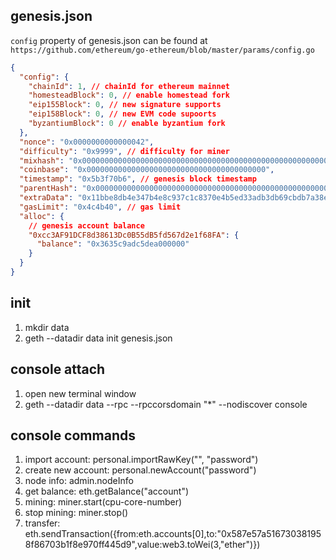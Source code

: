 ## genesis.json

`config` property of genesis.json can be found at `https://github.com/ethereum/go-ethereum/blob/master/params/config.go`

```json
{
  "config": {
    "chainId": 1, // chainId for ethereum mainnet
    "homesteadBlock": 0, // enable homestead fork
    "eip155Block": 0, // new signature supports
    "eip158Block": 0, // new EVM code supoorts
    "byzantiumBlock": 0 // enable byzantium fork
  },
  "nonce": "0x0000000000000042",
  "difficulty": "0x9999", // difficulty for miner
  "mixhash": "0x0000000000000000000000000000000000000000000000000000000000000000",
  "coinbase": "0x0000000000000000000000000000000000000000",
  "timestamp": "0x5b3f70b6", // genesis block timestamp
  "parentHash": "0x0000000000000000000000000000000000000000000000000000000000000000",
  "extraData": "0x11bbe8db4e347b4e8c937c1c8370e4b5ed33adb3db69cbdb7a38e1e50b1b82fa",
  "gasLimit": "0x4c4b40", // gas limit
  "alloc": {
    // genesis account balance
    "0xcc3AF91DCF8d38613Dc0B55dB5fd567d2e1f68FA": {
      "balance": "0x3635c9adc5dea000000"
    }
  }
}
```

## init

1.  mkdir data
2.  geth --datadir data init genesis.json

## console attach

1. open new terminal window
2. geth --datadir data --rpc --rpccorsdomain "\*" --nodiscover console

## console commands

1. import account: personal.importRawKey("", "password")
2. create new account: personal.newAccount("password")
3. node info: admin.nodeInfo
4. get balance: eth.getBalance("account")
5. mining: miner.start(cpu-core-number)
6. stop mining: miner.stop()
7. transfer: eth.sendTransaction({from:eth.accounts[0],to:"0x587e57a516730381958f86703b1f8e970ff445d9",value:web3.toWei(3,"ether")})
